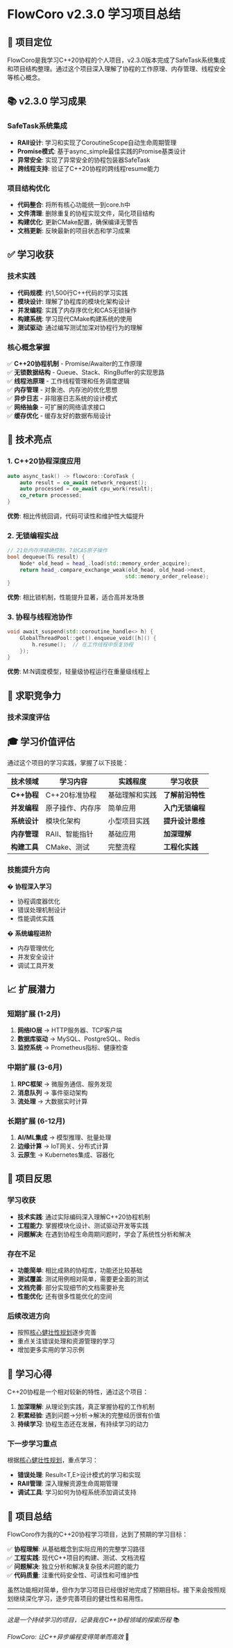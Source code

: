 # FlowCoro v2.3.0 学习项目总结

## 🎯 项目定位

FlowCoro是我学习C++20协程的个人项目，v2.3.0版本完成了SafeTask系统集成和项目结构整理。通过这个项目深入理解了协程的工作原理、内存管理、线程安全等核心概念。

## 📚 v2.3.0 学习成果

### SafeTask系统集成
- **RAII设计**: 学习和实现了CoroutineScope自动生命周期管理
- **Promise模式**: 基于async_simple最佳实践的Promise基类设计
- **异常安全**: 实现了异常安全的协程包装器SafeTask
- **跨线程支持**: 验证了C++20协程的跨线程resume能力

### 项目结构优化
- **代码整合**: 将所有核心功能统一到core.h中
- **文件清理**: 删除重复的协程实现文件，简化项目结构  
- **构建优化**: 更新CMake配置，确保编译无警告
- **文档更新**: 反映最新的项目状态和学习成果

## ✅ 学习收获

### 技术实践
- **代码规模**: 约1,500行C++代码的学习实践
- **模块设计**: 理解了协程库的模块化架构设计
- **并发编程**: 实践了内存序优化和CAS无锁操作
- **构建系统**: 学习现代CMake构建系统的使用
- **测试驱动**: 通过编写测试加深对协程行为的理解

### 核心概念掌握

✅ **C++20协程机制** - Promise/Awaiter的工作原理  
✅ **无锁数据结构** - Queue、Stack、RingBuffer的实现思路  
✅ **线程池原理** - 工作线程管理和任务调度逻辑  
✅ **内存管理** - 对象池、内存池的优化思想  
✅ **异步日志** - 非阻塞日志系统的设计模式  
✅ **网络抽象** - 可扩展的网络请求接口  
✅ **缓存优化** - 缓存友好的数据布局设计  

## 🚀 技术亮点

### 1. C++20协程深度应用
```cpp
auto async_task() -> flowcoro::CoroTask {
    auto result = co_await network_request();
    auto processed = co_await cpu_work(result);
    co_return processed;
}
```
**优势**: 相比传统回调，代码可读性和维护性大幅提升

### 2. 无锁编程实战
```cpp
// 21处内存序精确控制，7处CAS原子操作
bool dequeue(T& result) {
    Node* old_head = head_.load(std::memory_order_acquire);
    return head_.compare_exchange_weak(old_head, old_head->next, 
                                      std::memory_order_release);
}
```
**优势**: 相比锁机制，性能提升显著，适合高并发场景

### 3. 协程与线程池协作
```cpp
void await_suspend(std::coroutine_handle<> h) {
    GlobalThreadPool::get().enqueue_void([h]() {
        h.resume();  // 在工作线程中恢复协程
    });
}
```
**优势**: M:N调度模型，轻量级协程运行在重量级线程上

## 💼 求职竞争力

### 技术深度评估
## 🎓 学习价值评估

通过这个项目的学习实践，掌握了以下技能：

| 技术领域 | 学习内容 | 实践程度 | 学习收获 |
|------|---------|-------------|---------|
| **C++协程** | C++20标准协程 | 基础理解和实践 | **了解前沿特性** |
| **并发编程** | 原子操作、内存序 | 简单应用 | **入门无锁编程** |
| **系统设计** | 模块化架构 | 小型项目实践 | **提升设计思维** |
| **内存管理** | RAII、智能指针 | 基础应用 | **加深理解** |
| **构建工具** | CMake、测试 | 完整流程 | **工程化实践** |

### 技能提升方向

� **协程深入学习**
- 协程调度器优化
- 错误处理机制设计  
- 性能调优实践

� **系统编程进阶**
- 内存管理优化
- 并发安全设计
- 调试工具开发

## 📈 扩展潜力

### 短期扩展 (1-2月)
1. **网络IO层** → HTTP服务器、TCP客户端
2. **数据库驱动** → MySQL、PostgreSQL、Redis
3. **监控系统** → Prometheus指标、健康检查

### 中期扩展 (3-6月)
1. **RPC框架** → 微服务通信、服务发现
2. **消息队列** → 事件驱动架构
3. **流处理** → 大数据实时计算

### 长期扩展 (6-12月)
1. **AI/ML集成** → 模型推理、批量处理
2. **边缘计算** → IoT网关、分布式计算
3. **云原生** → Kubernetes集成、容器化

## 📝 项目反思

### 学习收获
- **技术实践**: 通过实际编码深入理解C++20协程机制
- **工程能力**: 掌握模块化设计、测试驱动开发等实践
- **问题解决**: 在遇到协程生命周期问题时，学会了系统性分析和解决

### 存在不足
- **功能简单**: 相比成熟的协程库，功能还比较基础
- **测试覆盖**: 测试用例相对简单，需要更全面的测试
- **文档完善**: 部分实现细节的文档需要补充
- **性能优化**: 还有很多性能优化的空间

### 后续改进方向
- 按照[核心健壮性规划](CORE_ROBUSTNESS_ROADMAP.md)逐步完善
- 重点关注错误处理和资源管理的学习
- 增加更多实用的学习示例

## 💭 学习心得

C++20协程是一个相对较新的特性，通过这个项目：

1. **加深理解**: 从理论到实践，真正掌握协程的工作机制
2. **积累经验**: 遇到问题->分析->解决的完整经历很有价值
3. **持续学习**: 协程生态还在发展，有持续学习的动力

### 下一步学习重点

根据[核心健壮性规划](CORE_ROBUSTNESS_ROADMAP.md)，重点学习：

- **错误处理**: Result<T,E>设计模式的学习和实现
- **RAII管理**: 深入理解资源生命周期管理
- **调试工具**: 学习如何为协程系统添加调试支持

## 🏁 项目总结

FlowCoro作为我的C++20协程学习项目，达到了预期的学习目标：

✅ **协程理解**: 从基础概念到实际应用的完整学习路径  
✅ **工程实践**: 现代C++项目的构建、测试、文档流程  
✅ **问题解决**: 独立分析和解决复杂技术问题的能力  
✅ **代码质量**: 注重代码安全性、可读性和可维护性  

虽然功能相对简单，但作为学习项目已经很好地完成了预期目标。接下来会按照规划继续深化学习，逐步完善项目的健壮性和易用性。

---

*这是一个持续学习的项目，记录我在C++协程领域的探索历程* 📚

*FlowCoro: 让C++异步编程变得简单而高效* 🚀
